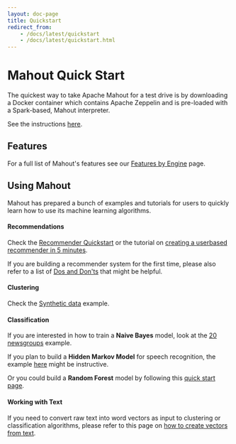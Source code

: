 ```yaml
---
layout: doc-page
title: Quickstart
redirect_from:
    - /docs/latest/quickstart
    - /docs/latest/quickstart.html
---
```


# Mahout Quick Start

The quickest way to take Apache Mahout for a test drive is by downloading a Docker container which contains Apache
Zeppelin and is pre-loaded with a Spark-based, Mahout interpreter.

See the instructions [here](http://mahout.apache.org/docs/latest/tutorials/misc/getting-started-with-zeppelin/).

## Features

For a full list of Mahout's features see our [Features by Engine](http://mahout.apache.org/users/basics/algorithms.html) page.


## Using Mahout

Mahout has prepared a bunch of examples and tutorials for users to quickly learn how to use its machine learning algorithms.

#### Recommendations

Check the [Recommender Quickstart](/users/recommender/quickstart.html) or the tutorial on [creating a userbased recommender in 5 minutes](/users/recommender/userbased-5-minutes.html).

If you are building a recommender system for the first time, please also refer to a list of [Dos and Don'ts](/users/recommender/recommender-first-timer-faq.html) that might be helpful.

#### Clustering

Check the [Synthetic data](/users/clustering/clustering-of-synthetic-control-data.html) example.

#### Classification

If you are interested in how to train a **Naive Bayes** model, look at the [20 newsgroups](/users/classification/twenty-newsgroups.html) example.

If you plan to build a **Hidden Markov Model** for speech recognition, the example [here](/users/classification/hidden-markov-models.html) might be instructive.

Or you could build a **Random Forest** model by following this [quick start page](/users/classification/partial-implementation.html).

#### Working with Text

If you need to convert raw text into word vectors as input to clustering or classification algorithms, please refer to this page on [how to create vectors from text](/users/basics/creating-vectors-from-text.html).
